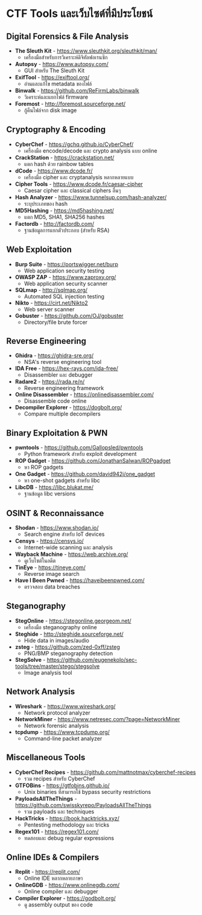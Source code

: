 # CTF Tools และเว็บไซต์ที่มีประโยชน์

## Digital Forensics & File Analysis
- **The Sleuth Kit** - https://www.sleuthkit.org/sleuthkit/man/
  - เครื่องมือสำหรับการวิเคราะห์ดิจิทัลฟอเรนซิก
- **Autopsy** - https://www.autopsy.com/
  - GUI สำหรับ The Sleuth Kit
- **ExifTool** - https://exiftool.org/
  - อ่านและแก้ไข metadata ของไฟล์
- **Binwalk** - https://github.com/ReFirmLabs/binwalk
  - วิเคราะห์และแยกไฟล์ firmware
- **Foremost** - http://foremost.sourceforge.net/
  - กู้คืนไฟล์จาก disk image

## Cryptography & Encoding
- **CyberChef** - https://gchq.github.io/CyberChef/
  - เครื่องมือ encode/decode และ crypto analysis แบบ online
- **CrackStation** - https://crackstation.net/
  - แตก hash ด้วย rainbow tables
- **dCode** - https://www.dcode.fr/
  - เครื่องมือ cipher และ cryptanalysis หลากหลายแบบ
- **Cipher Tools** - https://www.dcode.fr/caesar-cipher
  - Caesar cipher และ classical ciphers อื่นๆ
- **Hash Analyzer** - https://www.tunnelsup.com/hash-analyzer/
  - ระบุประเภทของ hash
- **MD5Hashing** - https://md5hashing.net/
  - แตก MD5, SHA1, SHA256 hashes
- **Factordb** - http://factordb.com/
  - ฐานข้อมูลการแยกตัวประกอบ (สำหรับ RSA)

## Web Exploitation
- **Burp Suite** - https://portswigger.net/burp
  - Web application security testing
- **OWASP ZAP** - https://www.zaproxy.org/
  - Web application security scanner
- **SQLmap** - http://sqlmap.org/
  - Automated SQL injection testing
- **Nikto** - https://cirt.net/Nikto2
  - Web server scanner
- **Gobuster** - https://github.com/OJ/gobuster
  - Directory/file brute forcer

## Reverse Engineering
- **Ghidra** - https://ghidra-sre.org/
  - NSA's reverse engineering tool
- **IDA Free** - https://hex-rays.com/ida-free/
  - Disassembler และ debugger
- **Radare2** - https://rada.re/n/
  - Reverse engineering framework
- **Online Disassembler** - https://onlinedisassembler.com/
  - Disassemble code online
- **Decompiler Explorer** - https://dogbolt.org/
  - Compare multiple decompilers

## Binary Exploitation & PWN
- **pwntools** - https://github.com/Gallopsled/pwntools
  - Python framework สำหรับ exploit development
- **ROP Gadget** - https://github.com/JonathanSalwan/ROPgadget
  - หา ROP gadgets
- **One Gadget** - https://github.com/david942j/one_gadget
  - หา one-shot gadgets สำหรับ libc
- **LibcDB** - https://libc.blukat.me/
  - ฐานข้อมูล libc versions

## OSINT & Reconnaissance
- **Shodan** - https://www.shodan.io/
  - Search engine สำหรับ IoT devices
- **Censys** - https://censys.io/
  - Internet-wide scanning และ analysis
- **Wayback Machine** - https://web.archive.org/
  - ดูเว็บไซต์ในอดีต
- **TinEye** - https://tineye.com/
  - Reverse image search
- **Have I Been Pwned** - https://haveibeenpwned.com/
  - ตรวจสอบ data breaches

## Steganography
- **StegOnline** - https://stegonline.georgeom.net/
  - เครื่องมือ steganography online
- **Steghide** - http://steghide.sourceforge.net/
  - Hide data in images/audio
- **zsteg** - https://github.com/zed-0xff/zsteg
  - PNG/BMP steganography detection
- **StegSolve** - https://github.com/eugenekolo/sec-tools/tree/master/stego/stegsolve
  - Image analysis tool

## Network Analysis
- **Wireshark** - https://www.wireshark.org/
  - Network protocol analyzer
- **NetworkMiner** - https://www.netresec.com/?page=NetworkMiner
  - Network forensic analysis
- **tcpdump** - https://www.tcpdump.org/
  - Command-line packet analyzer

## Miscellaneous Tools
- **CyberChef Recipes** - https://github.com/mattnotmax/cyberchef-recipes
  - รวม recipes สำหรับ CyberChef
- **GTFOBins** - https://gtfobins.github.io/
  - Unix binaries ที่สามารถใช้ bypass security restrictions
- **PayloadsAllTheThings** - https://github.com/swisskyrepo/PayloadsAllTheThings
  - รวม payloads และ techniques
- **HackTricks** - https://book.hacktricks.xyz/
  - Pentesting methodology และ tricks
- **Regex101** - https://regex101.com/
  - ทดสอบและ debug regular expressions

## Online IDEs & Compilers
- **Replit** - https://replit.com/
  - Online IDE หลากหลายภาษา
- **OnlineGDB** - https://www.onlinegdb.com/
  - Online compiler และ debugger
- **Compiler Explorer** - https://godbolt.org/
  - ดู assembly output ของ code
